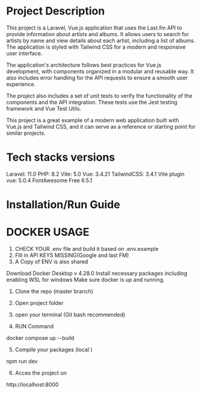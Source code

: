 # Project Description

This project is a Laravel, Vue.js application that uses the Last.fm API to provide information about artists and albums. It allows users to search for artists by name and view details about each artist, including a list of albums. The application is styled with Tailwind CSS for a modern and responsive user interface.

The application's architecture follows best practices for Vue.js development, with components organized in a modular and reusable way. It also includes error handling for the API requests to ensure a smooth user experience.

The project also includes a set of unit tests to verify the functionality of the components and the API integration. These tests use the Jest testing framework and Vue Test Utils.

This project is a great example of a modern web application built with Vue.js and Tailwind CSS, and it can serve as a reference or starting point for similar projects.

# Tech stacks versions

Laravel: 11.0
PHP: 8.2
Vite: 5.0
Vue: 3.4.21
TailwindCSS: 3.4.1
Vite plugin vue: 5.0.4
FontAwesome Free 6.5.1

# Installation/Run Guide 
# DOCKER USAGE

1. CHECK YOUR .env file and build it based on .env.example
2. FIll in API KEYS MISSING(Google and last FM)
3. A Copy of ENV is also shared

Download Docker Desktop v 4.28.0
Install necessary packages including enabling WSL for windows
Make sure docker is up and running.

1. Clone the repo (master branch)

2. Open project folder 

3. open your terminal (Git bash recommended)

4. RUN Command 

docker compose up --build

5. Compile your packages (local )

npm run dev 

6. Acces the project on 

http://localhost:8000


